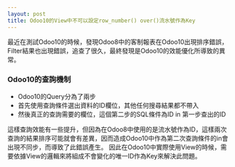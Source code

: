 ```yaml
---
layout: post
title: Odoo10的View中不可以設定row_number() over()流水號作為Key
---
```


最近在測試Odoo10的時候，發現Odoo8中的客制報表在Odoo10出現排序錯誤，Filter結果也出現錯誤，追查了很久，最終發現是Odoo10的效能優化所導致的異常。

### Odoo10的查詢機制

* Odoo10的Query分為了兩步
* 首先使用查詢條件選出資料的ID欄位，其他任何搜尋結果都不帶入
* 然後真正的查詢需要的欄位，這個第二步的SQL條件為ID in 第一步查出的ID

這樣查詢效能有一些提升，但因為在Odoo8中使用的是流水號作為ID，這樣兩次查詢的結果排序可能就會有差異，因而造成Odoo10中作為第二次查詢條件的in會出現不同步，而導致了此錯誤產生。
因此在Odoo10中實際使用View的時候，需要依據View的邏輯來將組成不會變化的唯一ID作為Key來解決此問題。